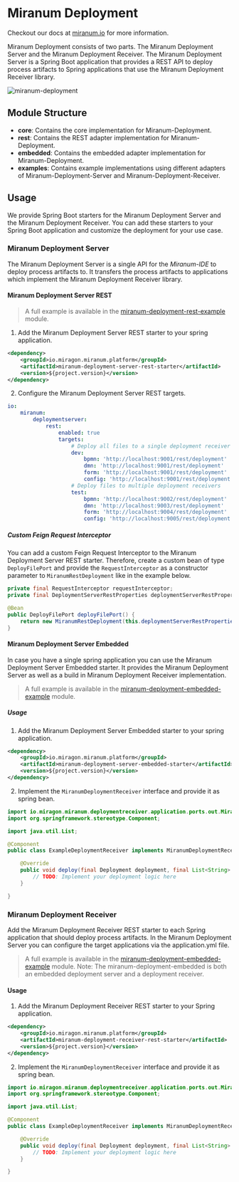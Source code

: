 # Miranum Deployment

Checkout our docs at [miranum.io](https://www.miranum.io/docs/components/miranum-ide/miranum-deployment) for more information.

Miranum Deployment consists of two parts. The Miranum Deployment Server and the Miranum Deployment Receiver.
The Miranum Deployment Server is a Spring Boot application that provides a REST API to deploy process artifacts to
Spring applications that use the Miranum Deployment Receiver library.

![miranum-deployment](../images/miranum-deployment.png)

## Module Structure

- **core**: Contains the core implementation for Miranum-Deployment.
- **rest**: Contains the REST adapter implementation for Miranum-Deployment.
- **embedded**: Contains the embedded adapter implementation for Miranum-Deployment.
- **examples**: Contains example implementations using different adapters of Miranum-Deployment-Server and Miranum-Deployment-Receiver.

## Usage

We provide Spring Boot starters for the Miranum Deployment Server and the Miranum Deployment Receiver.
You can add these starters to your Spring Boot application and customize the deployment for your use case.

### Miranum Deployment Server

The Miranum Deployment Server is a single API for the *Miranum-IDE* to deploy process artifacts to.
It transfers the process artifacts to applications which implement the Miranum Deployment Receiver library.

#### Miranum Deployment Server REST

> A full example is available in the [miranum-deployment-rest-example](examples/rest-example) module.

1. Add the Miranum Deployment Server REST starter to your spring application.

```xml
<dependency>
    <groupId>io.miragon.miranum.platform</groupId>
    <artifactId>miranum-deployment-server-rest-starter</artifactId>
    <version>${project.version}</version>
</dependency>
```

2. Configure the Miranum Deployment Server REST targets.

```yaml
io:
    miranum:
        deploymentserver:
            rest:
                enabled: true
                targets:
                    # Deploy all files to a single deployment receiver
                    dev:
                        bpmn: 'http://localhost:9001/rest/deployment'
                        dmn: 'http://localhost:9001/rest/deployment'
                        form: 'http://localhost:9001/rest/deployment'
                        config: 'http://localhost:9001/rest/deployment'
                    # Deploy files to multiple deployment receivers
                    test:
                        bpmn: 'http://localhost:9002/rest/deployment'
                        dmn: 'http://localhost:9003/rest/deployment'
                        form: 'http://localhost:9004/rest/deployment'
                        config: 'http://localhost:9005/rest/deployment'
```

##### Custom Feign Request Interceptor

You can add a custom Feign Request Interceptor to the Miranum Deployment Server REST starter.
Therefore, create a custom bean of type `DeployFilePort` and provide the `RequestInterceptor` as a constructor parameter to `MiranumRestDeployment` like in the example below.

```java
private final RequestInterceptor requestInterceptor;
private final DeploymentServerRestProperties deploymentServerRestProperties;

@Bean
public DeployFilePort deployFilePort() {
    return new MiranumRestDeployment(this.deploymentServerRestProperties.getTargets(), List.of(requestInterceptor));
}
```


#### Miranum Deployment Server Embedded

In case you have a single spring application you can use the Miranum Deployment Server Embedded starter.
It provides the Miranum Deployment Server as well as a build in Miranum Deployment Receiver implementation.

> A full example is available in the [miranum-deployment-embedded-example](examples/embedded-example) module.

##### Usage

1. Add the Miranum Deployment Server Embedded starter to your spring application.

```xml
<dependency>
    <groupId>io.miragon.miranum.platform</groupId>
    <artifactId>miranum-deployment-server-embedded-starter</artifactId>
    <version>${project.version}</version>
</dependency>
```

2. Implement the `MiranumDeploymentReceiver` interface and provide it as spring bean.

```java
import io.miragon.miranum.deploymentreceiver.application.ports.out.MiranumDeploymentReceiver;
import org.springframework.stereotype.Component;

import java.util.List;

@Component
public class ExampleDeploymentReceiver implements MiranumDeploymentReceiver {

    @Override
    public void deploy(final Deployment deployment, final List<String> tags) {
        // TODO: Implement your deployment logic here
    }

}
```

### Miranum Deployment Receiver

Add the Miranum Deployment Receiver REST starter to each Spring application that should deploy process artifacts.
In the Miranum Deployment Server you can configure the target applications via the application.yml file.

> A full example is available in the [miranum-deployment-embedded-example](examples/embedded-example) module.
> Note: The miranum-deployment-embedded is both an embedded deployment server and a deployment receiver.

#### Usage

1. Add the Miranum Deployment Receiver REST starter to your Spring application.

```xml
<dependency>
    <groupId>io.miragon.miranum.platform</groupId>
    <artifactId>miranum-deployment-receiver-rest-starter</artifactId>
    <version>${project.version}</version>
</dependency>
```

2. Implement the `MiranumDeploymentReceiver` interface and provide it as spring bean.

```java
import io.miragon.miranum.deploymentreceiver.application.ports.out.MiranumDeploymentReceiver;
import org.springframework.stereotype.Component;

import java.util.List;

@Component
public class ExampleDeploymentReceiver implements MiranumDeploymentReceiver {

    @Override
    public void deploy(final Deployment deployment, final List<String> tags) {
        // TODO: Implement your deployment logic here
    }

}
```

